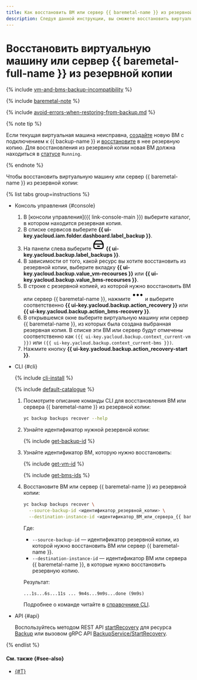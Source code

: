 ```yaml
---
title: Как восстановить ВМ или сервер {{ baremetal-name }} из резервной копии
description: Следуя данной инструкции, вы сможете восстановить виртуальную машину или сервер {{ baremetal-full-name }} из резервной копии.
---
```


# Восстановить виртуальную машину или сервер {{ baremetal-full-name }} из резервной копии

{% include [vm-and-bms-backup-incompatibility](../../../_includes/backup/vm-and-bms-backup-incompatibility.md) %}

{% include [baremetal-note](../../../_includes/backup/baremetal-note.md) %}

{% include [avoid-errors-when-restoring-from-backup.md](../../../_includes/backup/avoid-errors-when-restoring-from-backup.md) %}

{% note tip %}

Если текущая виртуальная машина неисправна, [создайте](../#connect-vm) новую ВМ с подключением к {{ backup-name }} и [восстановите](non-native-recovery.md) в нее резервную копию. Для восстановления из резервной копии новая ВМ должна находиться в [статусе](../../../compute/concepts/vm-statuses.md#list-of-statuses) `Running`.

{% endnote %}

Чтобы восстановить виртуальную машину или сервер {{ baremetal-name }} из резервной копии:

{% list tabs group=instructions %}

- Консоль управления {#console}

  1. В [консоли управления]({{ link-console-main }}) выберите каталог, в котором находится резервная копия.
  1. В списке сервисов выберите **{{ ui-key.yacloud.iam.folder.dashboard.label_backup }}**.
  1. На панели слева выберите ![backups](../../../_assets/console-icons/archive.svg) **{{ ui-key.yacloud.backup.label_backups }}**.
  1. В зависимости от того, какой ресурс вы хотите восстановить из резервной копии, выберите вкладку **{{ ui-key.yacloud.backup.value_vm-recourses }}** или **{{ ui-key.yacloud.backup.value_bms-recourses }}**.
  1. В строке с резервной копией, из которой нужно восстановить ВМ или сервер {{ baremetal-name }}, нажмите ![image](../../../_assets/console-icons/ellipsis.svg) и выберите соответственно **{{ ui-key.yacloud.backup.action_recovery }}** или **{{ ui-key.yacloud.backup.action_bms-recovery }}**.
  1. В открывшемся окне выберите виртуальную машину или сервер {{ baremetal-name }}, из которых была создана выбранная резервная копия. В списке эти ВМ или сервер будут отмечены соответственно как `({{ ui-key.yacloud.backup.context_current-vm }})` или `({{ ui-key.yacloud.backup.context_current-bms }})`.
  1. Нажмите кнопку **{{ ui-key.yacloud.backup.action_recovery-start }}**.

- CLI {#cli}

  {% include [cli-install](../../../_includes/cli-install.md) %}

  {% include [default-catalogue](../../../_includes/default-catalogue.md) %}

  1. Посмотрите описание команды CLI для восстановления ВМ или сервера {{ baremetal-name }} из резервной копии:

      ```bash
      yc backup backups recover --help
      ```

  1. Узнайте идентификатор нужной резервной копии:

      {% include [get-backup-id](../../../_includes/backup/operations/get-backup-id.md) %}

  1. Узнайте идентификатор ВМ, которую нужно восстановить:

      {% include [get-vm-id](../../../_includes/backup/operations/get-vm-id.md) %}

      {% include [get-bms-ids](../../../_includes/backup/operations/get-bms-ids.md) %}

  1. Восстановите ВМ или сервер {{ baremetal-name }} из резервной копии:

      ```bash
      yc backup backups recover \
        --source-backup-id <идентификатор_резервной_копии> \
        --destination-instance-id <идентификатор_ВМ_или_сервера_{{ baremetal-name }}>
      ```

      Где:

      * `--source-backup-id` — идентификатор резервной копии, из которой нужно восстановить ВМ или сервер {{ baremetal-name }}.
      * `--destination-instance-id` — идентификатор ВМ или сервера {{ baremetal-name }}, в которые нужно восстановить резервную копию.

      Результат:

      ```text
      ...1s...6s...11s ... 9m4s...9m9s...done (9m9s)
      ```

      Подробнее о команде читайте в [справочнике CLI](../../../cli/cli-ref/backup/cli-ref/backup/recover.md).

- API {#api}

  Воспользуйтесь методом REST API [startRecovery](../../backup/api-ref/Backup/startRecovery.md) для ресурса [Backup](../../backup/api-ref/Backup/index.md) или вызовом gRPC API [BackupService/StartRecovery](../../backup/api-ref/grpc/Backup/startRecovery.md).

{% endlist %}

#### См. также {#see-also}

* [{#T}](non-native-recovery.md)
